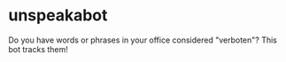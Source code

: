 # unspeakabot
Do you have words or phrases in your office considered "verboten"? This bot tracks them!
